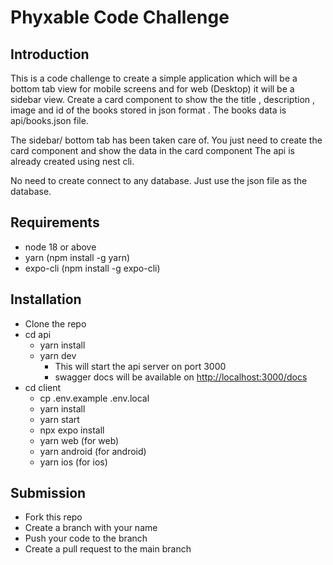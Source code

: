 # Phyxable Code Challenge

## Introduction

This is a code challenge to create a simple application which will be a bottom tab view for mobile screens and for web (Desktop) it will be a sidebar view. Create a card component to show the the title , description , image and id of the books stored in json format . The books data is api/books.json file.

The sidebar/ bottom tab has been taken care of. You just need to create the card component and show the data in the card component
The api is already created using nest cli.

No need to create connect to any database. Just use the json file as the database.

## Requirements

- node 18 or above
- yarn (npm install -g yarn)
- expo-cli (npm install -g expo-cli)

## Installation

- Clone the repo
- cd api
  - yarn install
  - yarn dev
    - This will start the api server on port 3000
    - swagger docs will be available on <http://localhost:3000/docs>
- cd client
  - cp .env.example .env.local
  - yarn install
  - yarn start
  - npx expo install
  - yarn web (for web)
  - yarn android (for android)
  - yarn ios (for ios)

## Submission

- Fork this repo
- Create a branch with your name
- Push your code to the branch
- Create a pull request to the main branch
